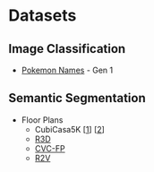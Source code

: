 # Datasets

## Image Classification
- [Pokemon Names](https://github.com/biggeR-data/Datasets/releases/tag/v0.0.1) - Gen 1

## Semantic Segmentation
- Floor Plans
  - CubiCasa5K [[1](https://github.com/biggeR-data/Datasets/releases/tag/v0.0.2)] [[2](https://github.com/biggeR-data/Datasets/releases/tag/v0.0.3)]
  - [R3D](https://github.com/biggeR-data/Datasets/releases/tag/v0.0.4)
  - [CVC-FP](https://github.com/biggeR-data/Datasets/releases/tag/v0.0.5)
  - [R2V](https://github.com/biggeR-data/Datasets/releases/tag/v0.0.6)
